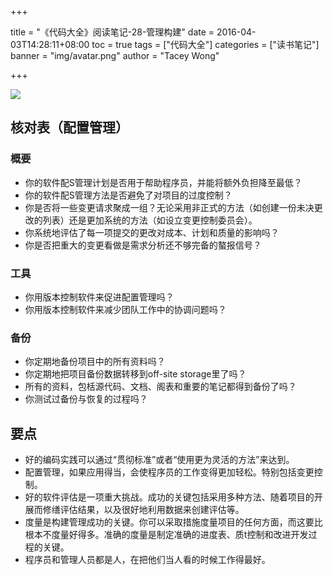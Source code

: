 +++

title = "《代码大全》阅读笔记-28-管理构建"
date = 2016-04-03T14:28:11+08:00
toc = true
tags = ["代码大全"]
categories = ["读书笔记"]
banner = "img/avatar.png"
author = "Tacey Wong"

+++

![](https://images2018.cnblogs.com/blog/673170/201804/673170-20180406022326670-1511439081.png)

## 核对表（配置管理）

### 概要

+ 你的软件配S管理计划是否用于帮助程序员，并能将额外负担降至最低？
+ 你的软件配S管理方法是否避免了对项目的过度控制？
+ 你是否将一些变更请求聚成一组？无论采用非正式的方法（如创建一份未决更改的列表）还是更加系统的方法（如设立变更控制委员会）。
+ 你系统地评估了每一项提交的更改对成本、计划和质量的影响吗？
+ 你是否把重大的变更看做是需求分析还不够完备的螯报信号？

### 工具

+ 你用版本控制软件来促进配置管理吗？
+ 你用版本控制软件来减少团队工作中的协调问题吗？

### 备份

+ 你定期地备份项目中的所有资料吗？
+ 你定期地把项目备份数据转移到off-site storage里了吗？
+ 所有的资料，包栝源代码、文档、阁表和重要的笔记都得到备份了吗？
+ 你测试过备份与恢复的过程吗？


## 要点

+ 好的编码实践可以通过“贯彻标准”或者“使用更为灵活的方法”来达到。
+ 配置管理，如果应用得当，会使程序员的工作变得更加轻松。特别包括变更控制。
+ 好的软件评估是一项重大挑战。成功的关键包括采用多种方法、随着项目的开展而修缮评估结果，以及很好地利用数据来创建评估等。
+ 度量是构建管理成功的关键。你可以采取措施度量项目的任何方面，而这要比根本不度量好得多。准确的度量是制定准确的进度表、质t控制和改进开发过程的关键。
+ 程序员和管理人员都是人，在把他们当人看的时候工作得最好。